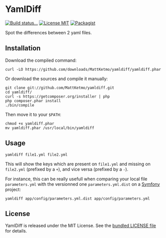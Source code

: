 # YamlDiff

[![Build status...](https://img.shields.io/travis/MattKetmo/yamldiff.svg?style=flat)](http://travis-ci.org/MattKetmo/yamldiff)
[![License MIT](http://img.shields.io/badge/license-MIT-blue.svg?style=flat)](https://github.com/MattKetmo/yamldiff/blob/master/LICENSE)
[![Packagist](http://img.shields.io/github/tag/MattKetmo/yamldiff.svg?style=flat)](https://packagist.org/packages/mattketmo/email-checker)

Spot the differences between 2 yaml files.

## Installation

Download the compiled command:

```shell
curl -LO https://github.com/downloads/MattKetmo/yamldiff/yamldiff.phar
```

Or download the sources and compile it manually:

```shell
git clone git://github.com/MattKetmo/yamldiff.git
cd yamldiff/
curl -s https://getcomposer.org/installer | php
php composer.phar install
./bin/compile
```

Then move it to your `$PATH`:

```shell
chmod +x yamldiff.phar
mv yamldiff.phar /usr/local/bin/yamldiff
```

## Usage

```shell
yamldiff file1.yml file2.yml
```

This will show the keys which are present on `file1.yml` and missing on
`file2.yml` (prefixed by a `+`), and vice versa (prefixed by a `-`).

For instance, this can be really usefull when comparing your local file
`parameters.yml` with the versionned one `parameters.yml.dist` on
a [Symfony](http://symfony.com) project:

```shell
yamldiff app/config/parameters.yml.dist app/config/parameters.yml
```

## License

YamlDiff is released under the MIT License.
See the [bundled LICENSE file](LICENSE) for details.
